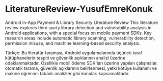 # LiteratureReview-YusufEmreKonuk

Android In-App Payment & Library Security Literature Review
This literature review explores third-party library detection and vulnerability analysis in Android applications, with a special focus on mobile payment SDKs. Key research areas include automatic library scanning, vulnerability detection, permission misuse, and machine learning-based security analysis.


Türkçe:
Bu literatür taraması, Android uygulamalarında üçüncü taraf kütüphanelerin tespiti ve güvenlik açıklarının analizi üzerine odaklanmaktadır. Özellikle mobil ödeme SDK'ları üzerine yapılan çalışmalar, otomatik tarama, güvenlik açıklarının belirlenmesi, yetki kötüye kullanımı ve makine öğrenimi tabanlı analizler gibi konuları kapsamaktadır.
